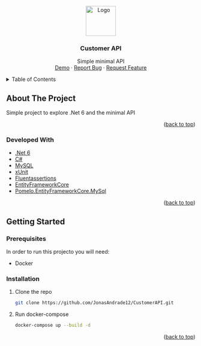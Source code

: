 <br />
<div align="center">
  <a href="https://github.com/JonasAndrade12/CustomerAPI/issues">
    <img src="images/logo.png" alt="Logo" width="80" height="80">
  </a>

  <h3 align="center">Customer API</h3>

  <p align="center">
    Simple minimal API
    <br />
    <a href="https://github.com/JonasAndrade12/CustomerAPI/">Demo</a>
    ·
    <a href="https://github.com/JonasAndrade12/CustomerAPI/issues">Report Bug</a>
    ·
    <a href="https://github.com/JonasAndrade12/CustomerAPI/issues">Request Feature</a>
  </p>
</div>

<!-- TABLE OF CONTENTS -->
<details>
  <summary>Table of Contents</summary>
  <ol>
    <li>
      <a href="#about-the-project">About The Project</a>
      <ul>
        <li><a href="#built-with">Built With</a></li>
      </ul>
    </li>
    <li>
      <a href="#getting-started">Getting Started</a>
      <ul>
        <li><a href="#prerequisites">Prerequisites</a></li>
        <li><a href="#installation">Installation</a></li>
      </ul>
    </li>
  </ol>
</details>

<!-- ABOUT THE PROJECT -->

## About The Project

Simple project to explore .Net 6 and the minimal API

<p align="right">(<a href="#top">back to top</a>)</p>

### Developed With

- [.Net 6](https://docs.microsoft.com/en-us/dotnet/core/whats-new/dotnet-6)
- [C#](https://docs.microsoft.com/en-us/dotnet/csharp/)
- [MySQL](https://www.mysql.com/)
- [xUnit](https://xunit.net/)
- [Fluentassertions](https://fluentassertions.com/)
- [EntityFrameworkCore](https://docs.microsoft.com/en-us/ef/core/)
- [Pomelo.EntityFrameworkCore.MySql](https://entityframework-extensions.net/efcore-pomelo-mysql-provider)

<p align="right">(<a href="#top">back to top</a>)</p>

<!-- GETTING STARTED -->

## Getting Started

### Prerequisites

In order to run this projecto you will need:

- Docker

### Installation

1. Clone the repo
   ```sh
   git clone https://github.com/JonasAndrade12/CustomerAPI.git
   ```
2. Run docker-compose
   ```sh
   docker-compose up --build -d
   ```

<p align="right">(<a href="#top">back to top</a>)</p>
